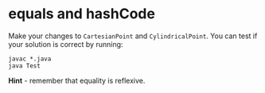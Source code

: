 # equals and hashCode

Make your changes to `CartesianPoint` and `CylindricalPoint`.  You can test if your solution is correct by running:
```
javac *.java
java Test
```

**Hint** - remember that equality is reflexive.
